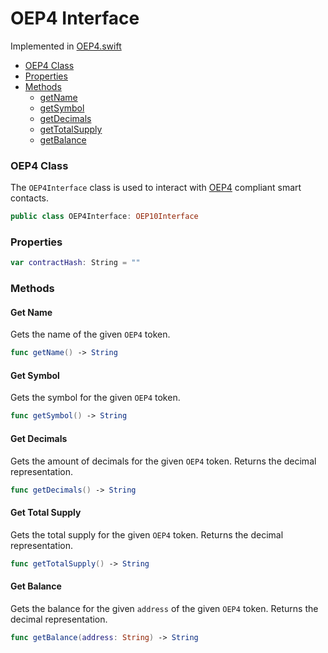 # OEP4 Interface

Implemented in [OEP4.swift](https://github.com/Ryucoin/neovm-utils/blob/master/neovmUtils/Classes/Asset%20Interfaces/OEP4.swift)

- [OEP4 Class](#oep4-class)
- [Properties](#properties)
- [Methods](#methods)
  - [getName](#get-name)
  - [getSymbol](#get-symbol)
  - [getDecimals](#get-decimals)
  - [getTotalSupply](#get-total-supply)
  - [getBalance](#get-balance)

### OEP4 Class

The `OEP4Interface` class is used to interact with [OEP4](https://github.com/ontio/OEPs/blob/master/OEPS/OEP-4.mediawiki) compliant smart contacts.

``` swift
public class OEP4Interface: OEP10Interface
```

### Properties

``` swift
var contractHash: String = ""
```

### Methods

#### Get Name

Gets the name of the given `OEP4` token.

``` swift
func getName() -> String
```

#### Get Symbol

Gets the symbol for the given `OEP4` token.

``` swift
func getSymbol() -> String
```

#### Get Decimals

Gets the amount of decimals for the given `OEP4` token. Returns the decimal representation.

``` swift
func getDecimals() -> String
```

#### Get Total Supply

Gets the total supply for the given `OEP4` token. Returns the decimal representation.

``` swift
func getTotalSupply() -> String
```

#### Get Balance

Gets the balance for the given `address` of the given `OEP4` token. Returns the decimal representation.

``` swift
func getBalance(address: String) -> String
```

